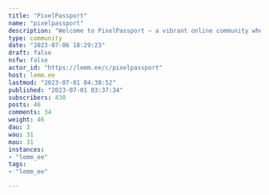 ```yaml
---
title: "PixelPassport" 
name: "pixelpassport"
description: "Welcome to PixelPassport – a vibrant online community where our lenses become the key to nature's hidden splendors. We celebrate the planet's breathtaking landscapes through the unfiltered viewfinder of photography, presenting untouched vistas and unexplored corners of the globe. Here, each snapshot serves as your passport to paradise, inviting you to wander without borders and revel in the beauty of our Earth.Our collective mission at PixelPassport is to inspire, explore, and grow. We champion high-quality nature photography that not only depicts the majesty of our planet, but also incites a sense of responsibility towards its preservation. From towering mountain peaks to the depths of the azure oceans, our global network of passionate photographers captures the world in its unspoiled glory, creating a tangible connection between our community and the natural world.Join us as we journey across the globe one pixel at a time, showcasing the captivating charm of Mother Nature in the palm of your hand. With PixelPassport, the world is just a click away."
type: community
date: "2023-07-06 18:29:23"
draft: false
nsfw: false
actor_id: "https://lemm.ee/c/pixelpassport"
host: lemm.ee
lastmod: "2023-07-01 04:38:52"
published: "2023-07-01 03:37:34"
subscribers: 430
posts: 46
comments: 34
weight: 46
dau: 3
wau: 31
mau: 31
instances:
- "lemm_ee"
tags: 
- "lemm_ee"

---
```

